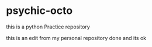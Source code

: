 # psychic-octo
this is a python Practice repository 

this is an edit from my personal repository 
done and its ok

